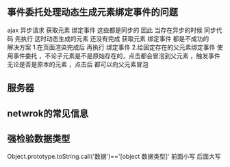 ## 事件委托处理动态生成元素绑定事件的问题 
ajax 异步请求  获取元素 绑定事件 这些都是同步的 
因此 当存在异步的时候  同步代码 先执行  这时动态生成的元素  还没有完成
获取元素 绑定事件 都是不成功的  
解决方案
1.在页面渲染完成后  再执行 绑定事件 
2.给固定存在的父元素绑定事件  使用事件委托  ，不论子元素是不是原始存在的，点击都会冒泡到父元素 ，触发事件
无论是否是原本的元素 ，点击后 都可以向父元素冒泡
## 服务器
## netwrok的常见信息
## 强检验数据类型 
Object.prototype.toString.call('数据')=='[object 数据类型]' 前面小写  后面大写